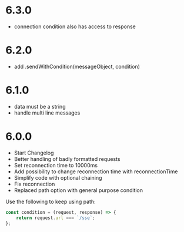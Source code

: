 # 6.3.0

 * connection condition also has access to response

# 6.2.0

 * add .sendWithCondition(messageObject, condition)

# 6.1.0

 * data must be a string
 * handle multi line messages

# 6.0.0

 * Start Changelog
 * Better handling of badly formatted requests
 * Set reconnection time to 10000ms
 * Add possibility to change reconnection time with reconnectionTime
 * Simplify code with optional chaining
 * Fix reconnection
 * Replaced path option with general purpose condition

Use the following to keep using path:

```js
const condition = (request, response) => {
    return request.url === `/sse`;
};
```
